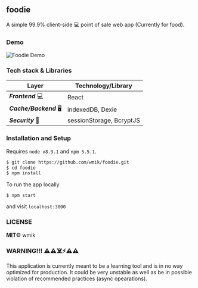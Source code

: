 ## foodie

A simple 99.9% client-side 💻 point of sale web app (Currently for food).

### Demo
![Foodie Demo](https://media.giphy.com/media/PM3op797qHdTXqbb2n/giphy.gif)

### Tech stack & Libraries
|Layer|Technology/Library|
|-|-|
|***Frontend*** 💻|React|
|***Cache/Backend*** 🖥️|indexedDB, Dexie|
|***Security*** 🔐|sessionStorage, BcryptJS|

### Installation and Setup
Requires `node v8.9.1` and `npm 5.5.1`.

```sh
$ git clone https://github.com/wmik/foodie.git
$ cd foodie
$ npm install
```

To run the app locally

`$ npm start`

and visit `localhost:3000`

### LICENSE
**MIT**© wmik

### WARNING!!! ⚠️⚠️☠️⚡️️️⚠️⚠️
This application is currently meant to be a learning tool and is in no way optimized for production. It could be very unstable as well as be in possible violation of recommended practices (async opearations).
